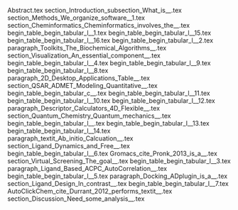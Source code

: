 Abstract.tex
section_Introduction_subsection_What_is__.tex
section_Methods_We_organize_software__1.tex
section_Cheminformatics_Cheminformatics_involves_the__.tex
begin_table_begin_tabular_l__1.tex
begin_table_begin_tabular_l__15.tex
begin_table_begin_tabular_l__16.tex
begin_table_begin_tabular_l__2.tex
paragraph_Toolkits_The_Biochemical_Algorithms__.tex
section_Visualization_An_essential_component__.tex
begin_table_begin_tabular_l__4.tex
begin_table_begin_tabular_l__9.tex
begin_table_begin_tabular_l__8.tex
paragraph_2D_Desktop_Applications_Table__.tex
section_QSAR_ADMET_Modeling_Quantitative__.tex
begin_table_begin_tabular_c__.tex
begin_table_begin_tabular_l__11.tex
begin_table_begin_tabular_l__10.tex
begin_table_begin_tabular_l__12.tex
paragraph_Descriptor_Calculators_4D_Flexible__.tex
section_Quantum_Chemistry_Quantum_mechanics__.tex
begin_table_begin_tabular_l__.tex
begin_table_begin_tabular_l__13.tex
begin_table_begin_tabular_l__14.tex
paragraph_textit_Ab_initio_Calcuation__.tex
section_Ligand_Dynamics_and_Free__.tex
begin_table_begin_tabular_l__6.tex
Gromacs_cite_Pronk_2013_is_a__.tex
section_Virtual_Screening_The_goal__.tex
begin_table_begin_tabular_l__3.tex
paragraph_Ligand_Based_ACPC_AutoCorrelation__.tex
begin_table_begin_tabular_l__5.tex
paragraph_Docking_ADplugin_is_a__.tex
section_Ligand_Design_In_contrast__.tex
begin_table_begin_tabular_l__7.tex
AutoClickChem_cite_Durrant_2012_performs_textit__.tex
section_Discussion_Need_some_analysis__.tex
